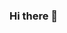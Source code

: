 ### Hi there 👋

<!--
**caliskanzafer/caliskanzafer** is a ✨ _special_ ✨ repository because its `README.md` (this file) appears on your GitHub profile.
[banner.png]

Here are some ideas to get you started:

- 🔭 I’m currently working on ...
- 🌱 I’m currently learning ...
- 👯 I’m looking to collaborate on ...
- 🤔 I’m looking for help with ...
- 💬 Ask me about ...
- 📫 How to reach me: ...
- 😄 Pronouns: ...
- ⚡ Fun fact: ...
-->
